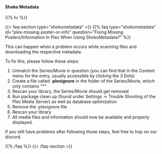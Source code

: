 #### Shoko Metadata
{{% hr %}}

{{< faq-section type="shokometadata" >}}
{{% faq type="shokometadata" id="plex-missing-poster-or-info" question="Fixing Missing Posters/Information In Plex When Using ShokoMetadata?" %}}

This can happen when a problem occurs while scanning files and downloading the respective metadata.

To fix this, please follow these steps:

1. Unmatch the Series/Movie in question (you can find that in the Context menu for the entry, usually accessible by clicking the 3 Dots)
1. Create a file called **.plexignore** in the folder of the Series/Movie, which only contains "*"
1. Rescan your library, the Series/Movie should get removed
1. Run package clean up (found under Settings -> Trouble Shooting of the Plex Media Server) as well as database optimization
1. Remove the .plexignore file
1. Rescan your library
1. All media files and information should now be available and properly displayed.

If you still have problems after following those steps, feel free to hop on our discord.

{{% /faq %}}
{{< /faq-section >}}

